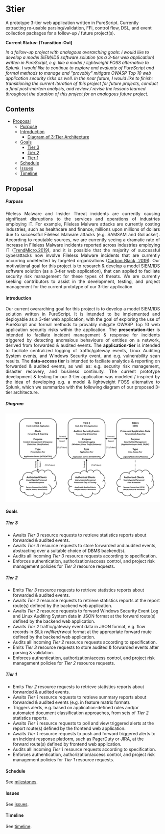 # 3tier
A prototype 3-tier web application written in PureScript. Currently extracting re-usable parsing/validation, FFI, control flow, DSL, and event collection packages for a follow-up / future project(s).

**Current Status: (Transition-Out)**
 
*In a follow-up project with analogous overarching goals: I would like to develop a model SIEM/IDS software solution (as a 3-tier web application) written in PureScript, e.g. like a model / lightweight FOSS alternative to Splunk. I would like to continue to explore and evaluate of PureScript and formal methods to manage and "provably" mitigate OWASP Top 10 web application security risks as well. In the near future, I would like to finish: transitioning the current iteration of this project for future projects, conduct a final post-mortem analysis, and review / revise the lessons learned throughout the duration of this project for an analogous future project.* 

## Contents
- [Proposal](##proposal)
  * [Purpose](##purpose)
  * [Introduction](##introduction)
    * [Diagram of 3-Tier Architecture](##diagram) 
  * [Goals](##goals)
    * [Tier 3](##tier-3)
    * [Tier 2](##tier-2)
    * [Tier 1](##tier-1)
  * [Schedule](##schedule)
  * [Issues](##issues)
  * [Timeline](##timeline)

## Proposal

##### Purpose

<p align="justify">
Fileless Malware and Insider Threat incidents are currently causing significant disruptions to the services and operations of industries employing IT. For example, Fileless Malware attacks are currently costing industries, such as healthcare and finance, millions upon millions of dollars due to successful Fileless Malware attacks (e.g. SAMSAM and GoLacker). According to reputable sources, we are currently seeing a dramatic rate of increase in Fileless Malware incidents reported across industries employing IT (<a href="https://www.trendmicro.com/vinfo/us/security/news/security-technology/risks-under-the-radar-understanding-fileless-threats">TrendMicro,2019</a>), and it is possible that the majority of successful cyberattacks now involve Fileless Malware incidents that are currently occurring undetected by targeted organizations (<a href="https://www.carbonblack.com/resources/definitions/what-is-fileless-malware/">Carbon Black, 2019</a>). Our motivational goal for this project is to research & develop a model SIEM/IDS software solution (as a 3-tier web application), that can applied to faciliate security risk management for these types of threats. We are currently seeking contributors to assist in the development, testing, and project management for the current prototype of our 3-tier application. 
</p>

#### Introduction

<p align="justify">
Our current overarching goal for this project is to develop a model SIEM/IDS solution written in PureScript.
It is intended to be implemented and deployable as a 3-tier web application, with the goal of exploring the use of PureScript and formal methods to provably mitigate OWASP Top 10 web application security risks within the application.
The <b>presentation-tier</b> is intended to faciliate incident management & response for incidents triggered by detecting anomalous behaviours of entities on a network, derived from forwarded & audited events.
The <b>application-tier</b> is intended to faciliate centralized logging of traffic/gateway events, Linux Auditing System events, and Windows Security event, and e.g. vulnerability scan results.
The <b>data-access tier</b> is intended to faciliate analytics & reporting on forwarded & audited events, as well as:
e.g. security risk management, disaster recovery, and business continuity.
The current prototype development & testing for our 3-tier application  was modeled / inspired by the idea of developing e.g. a model & lightweight FOSS alternative to Splunk, which we summarize with the following diagram of our proposed 3-tier architecture.
</p>

##### Diagram

![Diagram of 3-Tier Architecture](./README/diagram.svg)

#### Goals

##### Tier 3

*	Awaits *Tier 3* resource requests to retrieve statistics reports about forwarded & audited events.
*	Awaits *Tier 3* resource requests to store forwarded and audited events, abstracting over a suitable choice of DBMS backend(s).
*	Audits all incoming *Tier 3* resource requests according to specification.
*	Enforces authentication, authorization/access control, and project risk management policies for *Tier 3* resource requests.

##### Tier 2

*	Emits *Tier 3* resource requests to retrieve statistics reports about forwarded & audited events.
*	Awaits *Tier 2* resource requests to retrieve statistics reports at the report route(s) defined by the backend web application.
*	Awaits *Tier 2* resource requests to forward Windows Security Event Log and Linux Auditing System data in JSON format at the forward route(s) defined by the backend web application.
*	Awaits *Tier 2* traffic/gateway event data in JSON format, e.g. flow records in SiLk *rwfilter/rwcut* format at the appropriate forward route defined by the backend web application.
*	Audits all incoming *Tier 2* resource requests according to specification.
*	Emits *Tier 3* resource requests to store audited & forwarded events after parsing & validation.
*	Enforces authentication, authorization/access control, and project risk management policies for *Tier 2* resource requests.

##### Tier 1

*	Emits *Tier 2* resource requests to retrieve statistics reports about forwarded & audited events.
* Awaits *Tier 1* resource requests to retrieve summary reports about forwarded & audited events (e.g. in feature matrix format). 
*	Triggers alerts, e.g. based on application-defined rules and/or automated document classification approaches, from sets of *Tier 2* statistics reports.
*	Awaits *Tier 1* resource requests to poll and view triggered alerts at the report route(s) defined by the frontend web application.
*	Awaits *Tier 1* resource requests to push and forward triggered alerts to an incident response platform, such as PagerDuty or JIRA, at the forward route(s) defined by frontend web application.
*	Audits all incoming *Tier 1* resource requests according to specification.
*	Enforces authentication, authorization/access control, and project risk management policies for *Tier 1* resource requests.

#### Schedule

See [milestones](https://github.com/markfarrell/3tier/milestones).

#### Issues

See [issues](https://github.com/markfarrell/3tier/issues).

#### Timeline

See [timeline](./README/timeline.png).

